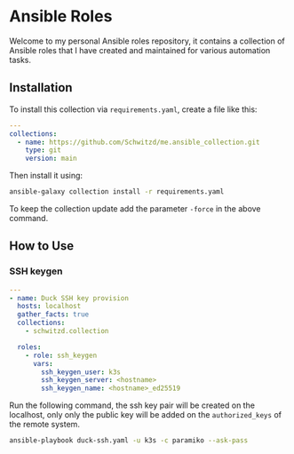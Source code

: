 # Ansible Roles

Welcome to my personal Ansible roles repository, it contains a collection of Ansible roles that I have created and maintained for various automation tasks.

## Installation

To install this collection via `requirements.yaml`, create a file like this:

```yaml
---
collections:
  - name: https://github.com/Schwitzd/me.ansible_collection.git
    type: git
    version: main
```

Then install it using:

```sh
ansible-galaxy collection install -r requirements.yaml
```

To keep the collection update add the parameter `-force` in the above command.

## How to Use

### SSH keygen

```yaml
---
- name: Duck SSH key provision
  hosts: localhost
  gather_facts: true
  collections:
    - schwitzd.collection

  roles:
    - role: ssh_keygen
      vars:
        ssh_keygen_user: k3s
        ssh_keygen_server: <hostname>
        ssh_keygen_name: <hostname>_ed25519
```

Run the following command, the ssh key pair will be created on the localhost, only only the public key will be added on the `authorized_keys` of the remote system.

```sh
ansible-playbook duck-ssh.yaml -u k3s -c paramiko --ask-pass
```
